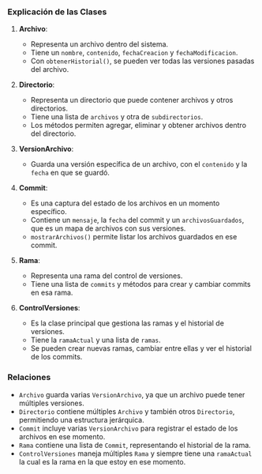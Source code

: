 ### Explicación de las Clases

1. **Archivo**:
   - Representa un archivo dentro del sistema.
   - Tiene un `nombre`, `contenido`, `fechaCreacion` y `fechaModificacion`.
   - Con `obtenerHistorial()`, se pueden ver todas las versiones pasadas del archivo.

2. **Directorio**:
   - Representa un directorio que puede contener archivos y otros directorios.
   - Tiene una lista de `archivos` y otra de `subdirectorios`.
   - Los métodos permiten agregar, eliminar y obtener archivos dentro del directorio.

3. **VersionArchivo**:
   - Guarda una versión específica de un archivo, con el `contenido` y la `fecha` en que se guardó.

4. **Commit**:
   - Es una captura del estado de los archivos en un momento específico.
   - Contiene un `mensaje`, la `fecha` del commit y un `archivosGuardados`, que es un mapa de archivos con sus versiones.
   - `mostrarArchivos()` permite listar los archivos guardados en ese commit.

5. **Rama**:
   - Representa una rama del control de versiones.
   - Tiene una lista de `commits` y métodos para crear y cambiar commits en esa rama.

6. **ControlVersiones**:
   - Es la clase principal que gestiona las ramas y el historial de versiones.
   - Tiene la `ramaActual` y una lista de `ramas`.
   - Se pueden crear nuevas ramas, cambiar entre ellas y ver el historial de los commits.

### Relaciones

- `Archivo` guarda varias `VersionArchivo`, ya que un archivo puede tener múltiples versiones.
- `Directorio` contiene múltiples `Archivo` y también otros `Directorio`, permitiendo una estructura jerárquica.
- `Commit` incluye varias `VersionArchivo` para registrar el estado de los archivos en ese momento.
- `Rama` contiene una lista de `Commit`, representando el historial de la rama.
- `ControlVersiones` maneja múltiples `Rama` y siempre tiene una `ramaActual` la cual es la rama en la que estoy en ese momento.